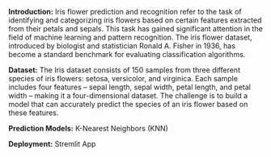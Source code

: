 **Introduction:**
Iris flower prediction and recognition refer to the task of identifying and categorizing iris flowers based on certain features extracted from their petals and sepals. This task has gained significant attention in the field of machine learning and pattern recognition. The iris flower dataset, introduced by biologist and statistician Ronald A. Fisher in 1936, has become a standard benchmark for evaluating classification algorithms.

**Dataset:**
The Iris dataset consists of 150 samples from three different species of iris flowers: setosa, versicolor, and virginica. Each sample includes four features – sepal length, sepal width, petal length, and petal width – making it a four-dimensional dataset. The challenge is to build a model that can accurately predict the species of an iris flower based on these features.

**Prediction Models:**
K-Nearest Neighbors (KNN)

**Deployment:**
Stremlit App
